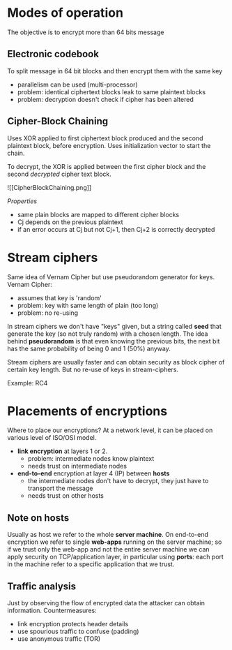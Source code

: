 # Modes of operation
The objective is to encrypt more than 64 bits message

## Electronic codebook
To split message in 64 bit blocks and then encrypt them with the same key
- parallelism can be used (multi-processor)
- problem: identical ciphertext blocks leak to same plaintext blocks
- problem: decryption doesn't check if cipher has been altered

## Cipher-Block Chaining
Uses XOR applied to first ciphertext block produced and the second plaintext block, before encryption. Uses initialization vector to start the chain.

To decrypt, the XOR is applied between the first cipher block and the second *decrypted* cipher text block.

![[CipherBlockChaining.png]]


*Properties*
- same plain blocks are mapped to different cipher blocks
- Cj depends on the previous plaintext
- if an error occurs at Cj but not Cj+1, then Cj+2 is correctly decrypted

# Stream ciphers
Same idea of Vernam Cipher but use pseudorandom generator for keys.
Vernam Cipher:
- assumes that key is 'random'
- problem: key with same length of plain (too long)
- problem: no re-using

In stream ciphers we don't have "keys" given, but a string called **seed** that generate the key (so not truly random) with a chosen length.
The idea behind **pseudorandom** is that even knowing the previous bits, the next bit has the same probability of being 0 and 1 (50%) anyway.

Stream ciphers are usually faster and can obtain security as block cipher of certain key length. But no re-use of keys in stream-ciphers.

Example: RC4


# Placements of encryptions
Where to place our encryptions?
At a network level, it can be placed on various level of ISO/OSI model.
- **link encryption** at layers 1 or 2.
	- problem: intermediate nodes know plaintext
	- needs trust on intermediate nodes
- **end-to-end** encryption at layer 4 (IP) between **hosts**
	- the intermediate nodes don't have to decrypt, they just have to transport the message
	- needs trust on other hosts
	
## Note on hosts
Usually as host we refer to the whole **server machine**.
On end-to-end encryption we refer to single **web-apps** running on the server machine; so if we trust only the web-app and not the entire server machine we can apply security on TCP/application layer, in particular using **ports**: each port in the machine refer to a specific application that we trust.

## Traffic analysis
Just by observing the flow of encrypted data the attacker can obtain information.
Countermeasures:
- link encryption protects header details
- use spourious traffic to confuse (padding)
- use anonymous traffic (TOR)